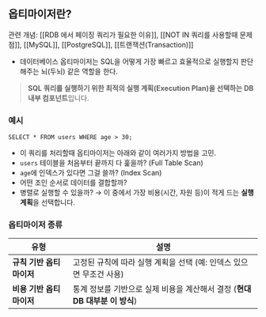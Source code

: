 ## 옵티마이저란?

관련 개념: [[RDB 에서 페이징 쿼리가 필요한 이유]], [[NOT IN 쿼리를 사용할때 문제점]], [[MySQL]], [[PostgreSQL]], [[트랜잭션(Transaction)]]

- 데이터베이스 옵티마이저는 SQL을 어떻게 가장 빠르고 효율적으로 실행할지 판단해주는 뇌(두뇌) 같은 역할을 한다. 

> **SQL 쿼리를 실행하기 위한 최적의 실행 계획(Execution Plan)을 선택하는 DB 내부 컴포넌트**입니다.

### 예시

```
SELECT * FROM users WHERE age > 30;
```

- 이 쿼리를 처리할때 옵티마이저는 아래와 같이 여러가지 방법을 고민. 
- `users` 테이블을 처음부터 끝까지 다 훑을까? (Full Table Scan)
- `age`에 인덱스가 있다면 그걸 쓸까? (Index Scan)
- 어떤 조인 순서로 데이터를 결합할까?
- 병렬로 실행할 수 있을까?
	→ 이 중에서 가장 비용(시간, 자원 등)이 적게 드는 **실행 계획**을 선택합니다.
	

### 옵티마이저 종류 

| 유형              | 설명                                              |
| --------------- | ----------------------------------------------- |
| **규칙 기반 옵티마이저** | 고정된 규칙에 따라 실행 계획을 선택 (예: 인덱스 있으면 무조건 사용)        |
| **비용 기반 옵티마이저** | 통계 정보를 기반으로 실제 비용을 계산해서 결정 (**현대 DB 대부분 이 방식**) |
